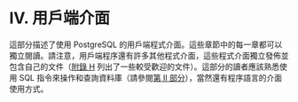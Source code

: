 # IV. 用戶端介面

這部分描述了使用 PostgreSQL 的用戶端程式介面。這些章節中的每一章都可以獨立閱讀。請注意，用戶端程序還有許多其他程式介面，這些程式介面獨立發佈並包含自己的文件（[附錄 H](../viii.-fu-lu/h.-wai-bu-zhuan-an/) 列出了一些較受歡迎的文件）。這部分的讀者應該熟悉使用 SQL 指令來操作和查詢資料庫（請參閱[第 II 部分](../ii.-sql-cha-xun-yu-yan/)），當然還有程序語言的介面使用方式。

